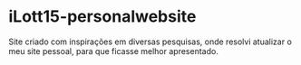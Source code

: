 # iLott15-personalwebsite

Site criado com inspirações em diversas pesquisas, onde resolvi atualizar o meu site pessoal, para que ficasse melhor apresentado.
